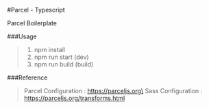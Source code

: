 #Parcel - Typescript

Parcel Boilerplate

###Usage
> 1. npm install
> 2. npm run start (dev)
> 3. npm run build (build)

###Reference
> Parcel Configuration : https://parceljs.org\
> Sass Configuration : https://parceljs.org/transforms.html


